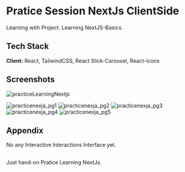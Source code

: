 
# Pratice Session NextJs ClientSide

Learning with Project. 
Learning NextJS-Basics.


## Tech Stack

**Client:** React, TailwindCSS, React Slick-Carousel, React-icons

## Screenshots
![practiceLearningNextjs](https://github.com/user-attachments/assets/75ee39b0-6705-42e3-9d8e-796493fe38a3)

![practicenexja_pg1](https://github.com/user-attachments/assets/15f18b1d-2303-4605-8f5e-3a2cce2b43d8)
![practicenexja_pg2](https://github.com/user-attachments/assets/f675d01f-68f9-46ea-86df-87818d7fe54a)
![practicenexja_pg3](https://github.com/user-attachments/assets/20e7993c-9778-4670-bc7c-5edd5eff9140)
![practicenexja_pg4](https://github.com/user-attachments/assets/a303aaba-dd64-426f-8848-2ec85df11831)
![practicenexja_pg5](https://github.com/user-attachments/assets/7b3ed822-6312-4c71-95a0-72c6b33a6823)





## Appendix

No any Interactive Interactions Interface yet. 

##

Just hand-on Pratice Learning NextJs. 
